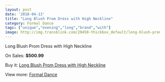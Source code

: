 ```yaml
---
layout: post
date: '2018-04-13'
title: "Long Blush Prom Dress with High Neckline"
category: Formal Dance
tags: ["unique","evening","long","brand","with"]
image: http://img.transblink.com/20458-thickbox_default/long-blush-prom-dress-with-high-neckline.jpg
---
```

Long Blush Prom Dress with High Neckline

On Sales: **$500.99**
<a href="https://www.transblink.com/en/formal-dance/6461-long-blush-prom-dress-with-high-neckline.html"><amp-img layout="responsive" width="600" height="600" src="//img.transblink.com/20458-thickbox_default/long-blush-prom-dress-with-high-neckline.jpg" alt="Long Blush Prom Dress with High Neckline 0" /></a>
<a href="https://www.transblink.com/en/formal-dance/6461-long-blush-prom-dress-with-high-neckline.html"><amp-img layout="responsive" width="600" height="600" src="//img.transblink.com/20460-thickbox_default/long-blush-prom-dress-with-high-neckline.jpg" alt="Long Blush Prom Dress with High Neckline 1" /></a>
<a href="https://www.transblink.com/en/formal-dance/6461-long-blush-prom-dress-with-high-neckline.html"><amp-img layout="responsive" width="600" height="600" src="//img.transblink.com/20459-thickbox_default/long-blush-prom-dress-with-high-neckline.jpg" alt="Long Blush Prom Dress with High Neckline 2" /></a>

Buy it: [Long Blush Prom Dress with High Neckline](https://www.transblink.com/en/formal-dance/6461-long-blush-prom-dress-with-high-neckline.html "Long Blush Prom Dress with High Neckline")

View more: [Formal Dance](https://www.transblink.com/en/6-formal-dance "Formal Dance")